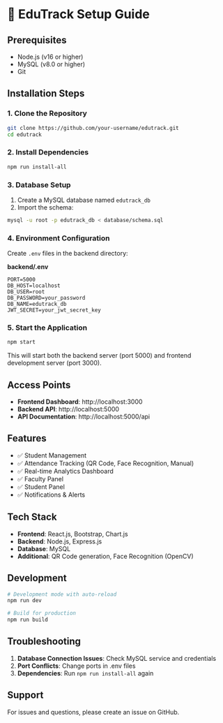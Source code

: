 # 🚀 EduTrack Setup Guide

## Prerequisites

- Node.js (v16 or higher)
- MySQL (v8.0 or higher)
- Git

## Installation Steps

### 1. Clone the Repository
```bash
git clone https://github.com/your-username/edutrack.git
cd edutrack
```

### 2. Install Dependencies
```bash
npm run install-all
```

### 3. Database Setup
1. Create a MySQL database named `edutrack_db`
2. Import the schema:
```bash
mysql -u root -p edutrack_db < database/schema.sql
```

### 4. Environment Configuration
Create `.env` files in the backend directory:

**backend/.env**
```env
PORT=5000
DB_HOST=localhost
DB_USER=root
DB_PASSWORD=your_password
DB_NAME=edutrack_db
JWT_SECRET=your_jwt_secret_key
```

### 5. Start the Application
```bash
npm start
```

This will start both the backend server (port 5000) and frontend development server (port 3000).

## Access Points

- **Frontend Dashboard**: http://localhost:3000
- **Backend API**: http://localhost:5000
- **API Documentation**: http://localhost:5000/api

## Features

- ✅ Student Management
- ✅ Attendance Tracking (QR Code, Face Recognition, Manual)
- ✅ Real-time Analytics Dashboard
- ✅ Faculty Panel
- ✅ Student Panel
- ✅ Notifications & Alerts

## Tech Stack

- **Frontend**: React.js, Bootstrap, Chart.js
- **Backend**: Node.js, Express.js
- **Database**: MySQL
- **Additional**: QR Code generation, Face Recognition (OpenCV)

## Development

```bash
# Development mode with auto-reload
npm run dev

# Build for production
npm run build
```

## Troubleshooting

1. **Database Connection Issues**: Check MySQL service and credentials
2. **Port Conflicts**: Change ports in .env files
3. **Dependencies**: Run `npm run install-all` again

## Support

For issues and questions, please create an issue on GitHub.
